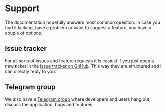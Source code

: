  
# Support

The documentation hopefully answers most common question. In case you find it lacking, have a problem or want to suggest a feature, you have a couple of options.

## Issue tracker

For all sorts of issues and feature requests it is easiest if you just open a new ticket in the [issue tracker on GitHub](https://github.com/martin-ueding/vigilant-crypto-snatch/issues). This way they are structured and I can directly reply to you.

## Telegram group

We also have a [Telegram group](https://t.me/vigilant_crypto_snatch) where developers and users hang out, discuss the application, bugs and features.
